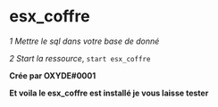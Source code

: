 # esx_coffre

*1 Mettre le sql dans votre base de donné*

*2 Start la ressource*, ``start esx_coffre``

**__Crée par OXYDE#0001__**

**Et voila le esx_coffre est installé je vous laisse tester**
